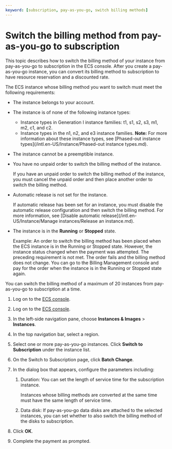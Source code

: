 ```yaml
---
keyword: [subscription, pay-as-you-go, switch billing methods]
---
```


# Switch the billing method from pay-as-you-go to subscription

This topic describes how to switch the billing method of your instance from pay-as-you-go to subscription in the ECS console. After you create a pay-as-you-go instance, you can convert its billing method to subscription to have resource reservation and a discounted rate.

The ECS instance whose billing method you want to switch must meet the following requirements:

-   The instance belongs to your account.
-   The instance is of none of the following instance types:

    -   Instance types in Generation I instance families: t1, s1, s2, s3, m1, m2, c1, and c2.
    -   Instance types in the n1, n2, and e3 instance families.
    **Note:** For more information about these instance types, see [Phased-out instance types](/intl.en-US/Instance/Phased-out instance types.md).

-   The instance cannot be a preemptible instance.
-   You have no unpaid order to switch the billing method of the instance.

    If you have an unpaid order to switch the billing method of the instance, you must cancel the unpaid order and then place another order to switch the billing method.

-   Automatic release is not set for the instance.

    If automatic release has been set for an instance, you must disable the automatic release configuration and then switch the billing method. For more information, see [Disable automatic release](/intl.en-US/Instance/Manage instances/Release an instance.md).

-   The instance is in the **Running** or **Stopped** state.

    Example: An order to switch the billing method has been placed when the ECS instance is in the Running or Stopped state. However, the instance status changed when the payment was attempted. The preceding requirement is not met. The order fails and the billing method does not change. You can go to the Billing Management console and pay for the order when the instance is in the Running or Stopped state again.


You can switch the billing method of a maximum of 20 instances from pay-as-you-go to subscription at a time.

1.  Log on to the [ECS console](https://ecs.console.aliyun.com).

2.  Log on to the [ECS console](https://partners-intl.console.aliyun.com/#/ecs).

3.  In the left-side navigation pane, choose **Instances & Images** \> **Instances**.

4.  In the top navigation bar, select a region.

5.  Select one or more pay-as-you-go instances. Click **Switch to Subscription** under the instance list.

6.  On the Switch to Subscription page, click **Batch Change**.

7.  In the dialog box that appears, configure the parameters including:

    1.  Duration: You can set the length of service time for the subscription instance.

        Instances whose billing methods are converted at the same time must have the same length of service time.

    2.  Data disk: If pay-as-you-go data disks are attached to the selected instances, you can set whether to also switch the billing method of the disks to subscription.

8.  Click **OK**.

9.  Complete the payment as prompted.



